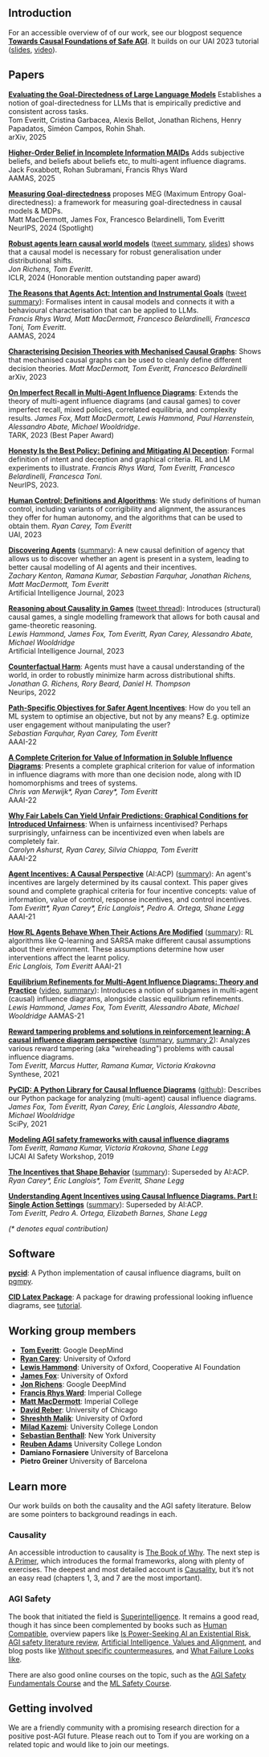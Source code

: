 ## Introduction

For an accessible overview of of our work, see our blogpost sequence **[Towards Causal Foundations of Safe AGI](https://www.alignmentforum.org/s/pcdHisDEGLbxrbSHD)**. It builds on our UAI 2023 tutorial ([slides](pdfs/uai-2023-tutorial.pdf), [video](https://www.youtube.com/watch?v=SvK-bV5NWhg)).

## Papers

**[Evaluating the Goal-Directedness of Large Language Models](https://arxiv.org/abs/2504.11844)** Establishes a notion of goal-directedness for LLMs that is empirically predictive and consistent across tasks.  
Tom Everitt, Cristina Garbacea, Alexis Bellot, Jonathan Richens, Henry Papadatos, Siméon Campos, Rohin Shah.  
arXiv, 2025

**[Higher-Order Belief in Incomplete Information MAIDs](https://arxiv.org/abs/2503.06323)** Adds subjective beliefs, and beliefs about beliefs etc, to multi-agent influence diagrams.  
Jack Foxabbott, Rohan Subramani, Francis Rhys Ward  
AAMAS, 2025

**[Measuring Goal-directedness](https://arxiv.org/abs/2412.04758)** proposes MEG (Maximum Entropy Goal-directedness): a framework for measuring goal-directedness in causal models & MDPs.  
Matt MacDermott, James Fox, Francesco Belardinelli, Tom Everitt  
NeurIPS, 2024 (Spotlight)

**[Robust agents learn causal world models](https://arxiv.org/abs/2402.10877)** ([tweet summary](https://twitter.com/jonathanrichens/status/1759607662528942090), [slides](pdfs/iclr-2024-robust.pdf)) shows that a causal model is necessary for robust generalisation under distributional shifts.  
*Jon Richens, Tom Everitt*.  
ICLR, 2024 (Honorable mention outstanding paper award)

**[The Reasons that Agents Act: Intention and Instrumental Goals](https://arxiv.org/abs/2402.07221)** ([tweet summary](https://twitter.com/F_Rhys_Ward/status/1760360115251601796)):
Formalises intent in causal models and connects it with a behavioural characterisation that can be applied to LLMs.  
*Francis Rhys Ward, Matt MacDermott, Francesco Belardinelli, Francesca Toni, Tom Everitt*.  
AAMAS, 2024

**[Characterising Decision Theories with Mechanised Causal Graphs](https://arxiv.org/abs/2307.10987)**:
Shows that mechanised causal graphs can be used to cleanly define different decision theories. 
*Matt MacDermott, Tom Everitt, Francesco Belardinelli*  
arXiv, 2023

**[On Imperfect Recall in Multi-Agent Influence Diagrams](https://cgi.cse.unsw.edu.au/~eptcs/paper.cgi?TARK2023.17.pdf)**:
Extends the theory of multi-agent influence diagrams (and causal games) to cover imperfect recall, mixed policies, correlated equilibria, and complexity results.
*James Fox, Matt MacDermott, Lewis Hammond, Paul Harrenstein, Alessandro Abate, Michael Wooldridge*.  
TARK, 2023 (Best Paper Award)

**[Honesty Is the Best Policy: Defining and Mitigating AI Deception](https://arxiv.org/abs/2312.01350)**:
Formal definition of intent and deception and graphical criteria. RL and LM experiments to illustrate.
*Francis Rhys Ward, Tom Everitt, Francesco Belardinelli, Francesca Toni*.  
NeurIPS, 2023.

**[Human Control: Definitions and Algorithms](https://arxiv.org/abs/2305.19861)**:
We study definitions of human control, including variants of corrigibility and alignment, the assurances they offer for human autonomy, and the algorithms that can be used to obtain them.
*Ryan Carey, Tom Everitt*  
UAI, 2023

**[Discovering Agents](https://arxiv.org/abs/2208.08345)** ([summary](https://www.alignmentforum.org/posts/XxX2CAoFskuQNkBDy/discovering-agents)):
A new causal definition of agency that allows us to discover whether an agent is present in a system, leading to better causal modelling of AI agents and their incentives.  
*Zachary Kenton, Ramana Kumar, Sebastian Farquhar, Jonathan Richens, Matt MacDermott, Tom Everitt*  
Artificial Intelligence Journal, 2023

**[Reasoning about Causality in Games](https://arxiv.org/abs/2301.02324)** ([tweet thread](https://twitter.com/tom4everitt/status/1648344677702066177)):
Introduces (structural) causal games, a single modelling framework that allows for both causal and game-theoretic reasoning.  
*Lewis Hammond, James Fox, Tom Everitt, Ryan Carey, Alessandro Abate, Michael Wooldridge*  
Artificial Intelligence Journal, 2023

**[Counterfactual Harm](https://arxiv.org/abs/2204.12993)**:
Agents must have a causal understanding of the world, in order to robustly minimize harm across distributional shifts.  
*Jonathan G. Richens, Rory Beard, Daniel H. Thompson*  
Neurips, 2022

**[Path-Specific Objectives for Safer Agent Incentives](https://arxiv.org/abs/2204.10018)**:
How do you tell an ML system to optimise an objective, but not by any means? E.g. optimize user engagement without manipulating the user?  
*Sebastian Farquhar, Ryan Carey, Tom Everitt*  
AAAI-22

**[A Complete Criterion for Value of Information in Soluble Influence Diagrams](https://arxiv.org/abs/2202.11629)**:
Presents a complete graphical criterion for value of information in influence diagrams with more than one decision node, along with ID homomorphisms and trees of systems.  
*Chris van Merwijk\*, Ryan Carey\*, Tom Everitt*  
AAAI-22

**[Why Fair Labels Can Yield Unfair Predictions: Graphical Conditions for Introduced Unfairness](https://arxiv.org/abs/2202.10816)**:
When is unfairness incentivised? Perhaps surprisingly, unfairness can be incentivized even when labels are completely fair.  
*Carolyn Ashurst, Ryan Carey, Silvia Chiappa, Tom Everitt*  
AAAI-22

**[Agent Incentives: A Causal Perspective](https://arxiv.org/abs/2102.01685)** (AI:ACP) ([summary](https://deepmindsafetyresearch.medium.com/progress-on-causal-influence-diagrams-a7a32180b0d1#b09d)): An agent's incentives are largely determined by its causal context. This paper gives sound and complete graphical criteria for four incentive concepts: value of information, value of control, response incentives, and control incentives.  
*Tom Everitt\*, Ryan Carey\*, Eric Langlois\*, Pedro A. Ortega, Shane Legg*
AAAI-21

**[How RL Agents Behave When Their Actions Are Modified](https://arxiv.org/abs/2102.07716)** ([summary](https://deepmindsafetyresearch.medium.com/progress-on-causal-influence-diagrams-a7a32180b0d1#3a5e)): RL algorithms like Q-learning and SARSA make different causal assumptions about their environment. These assumptions determine how user interventions affect the learnt policy.  
*Eric Langlois, Tom Everitt*
AAAI-21  

**[Equilibrium Refinements for Multi-Agent Influence Diagrams: Theory and Practice](https://arxiv.org/abs/2102.05008)** ([video](https://slideslive.com/38954945/equilibrium-refinements-for-multiagent-influence-diagrams-theory-and-practice), [summary](https://deepmindsafetyresearch.medium.com/progress-on-causal-influence-diagrams-a7a32180b0d1#0e30)): Introduces a notion of subgames in multi-agent (causal) influence diagrams, alongside classic equilibrium refinements.  
*Lewis Hammond, James Fox, Tom Everitt, Alessandro Abate, Michael Wooldridge*
AAMAS-21  

**[Reward tampering problems and solutions in reinforcement learning: A causal influence diagram perspective](https://arxiv.org/abs/1908.04734)** ([summary](https://medium.com/@deepmindsafetyresearch/designing-agent-incentives-to-avoid-reward-tampering-4380c1bb6cd), [summary 2](https://deepmindsafetyresearch.medium.com/progress-on-causal-influence-diagrams-a7a32180b0d1#4e50)): Analyzes various reward tampering (aka "wireheading") problems with causal influence diagrams.  
*Tom Everitt, Marcus Hutter, Ramana Kumar, Victoria Krakovna*  
Synthese, 2021

**[PyCID: A Python Library for Causal Influence Diagrams](http://conference.scipy.org/proceedings/scipy2021/pdfs/james_fox.pdf)** ([github](https://github.com/causalincentives/pycid)): Describes our Python package for analyzing (multi-agent) causal influence diagrams.  
*James Fox, Tom Everitt, Ryan Carey, Eric Langlois, Alessandro Abate, Michael Wooldridge*  
SciPy, 2021

**[Modeling AGI safety frameworks with causal influence diagrams](https://arxiv.org/abs/1906.08663)**  
*Tom Everitt, Ramana Kumar, Victoria Krakovna, Shane Legg*  
IJCAI AI Safety Workshop, 2019

**[The Incentives that Shape Behavior](https://arxiv.org/abs/2001.07118)** ([summary](https://towardsdatascience.com/new-paper-the-incentives-that-shape-behaviour-d6d8bb77d2e4)): Superseded by AI:ACP.  
*Ryan Carey\*, Eric Langlois\*, Tom Everitt, Shane Legg*

**[Understanding Agent Incentives using Causal Influence Diagrams. Part I: Single Action Settings](https://arxiv.org/abs/1902.09980)** ([summary](https://medium.com/@deepmindsafetyresearch/understanding-agent-incentives-with-causal-influence-diagrams-7262c2512486)): Superseded by AI:ACP.  
*Tom Everitt, Pedro A. Ortega, Elizabeth Barnes, Shane Legg*

*(\* denotes equal contribution)*


## Software

**[pycid](https://github.com/causalincentives/pycid)**: A Python implementation of causal influence diagrams, built on [pgmpy](https://pgmpy.org/).

**[CID Latex Package](https://github.com/causalincentives/cid-latex)**: A package for drawing professional looking influence diagrams, see [tutorial](https://causalincentives.github.io/cid-latex/CausalInfluenceDiagramLatexTutorial.html).



## Working group members

* **[Tom Everitt](https://www.tomeveritt.se/)**: Google DeepMind
* **[Ryan Carey](https://www.fhi.ox.ac.uk/team/ryan-carey/)**: University of Oxford
* **[Lewis Hammond](http://www.cs.ox.ac.uk/people/lewis.hammond/)**: University of Oxford, Cooperative AI Foundation
* **[James Fox](http://www.cs.ox.ac.uk/people/james.fox/)**: University of Oxford
* **[Jon Richens](https://scholar.google.com/citations?user=VtfYF3EAAAAJ&hl=en)**: Google DeepMind
* **[Francis Rhys Ward](https://safeandtrustedai.org/person/francis-rhys-ward/)**: Imperial College
* **[Matt MacDermott](https://safeandtrustedai.org/person/matt-macdermott/)**: Imperial College
* **[David Reber](https://www.davidpreber.com/publications/11411)**: University of Chicago
* **[Shreshth Malik](https://www.cs.ox.ac.uk/people/shreshth.malik/)**: University of Oxford
* **[Milad Kazemi](https://scholar.google.com/citations?user=vNOC5lAAAAAJ&hl=en)**: University College London
* **[Sebastian Benthall](https://sbenthall.net/)**: New York University
* **[Reuben Adams](https://reubenadams.github.io/)** University College London
* **Damiano Fornasiere** University of Barcelona
* **Pietro Greiner** University of Barcelona


## Learn more

Our work builds on both the causality and the AGI safety literature. Below are some pointers to background readings in each.

### Causality

An accessible introduction to causality is [The Book of Why](https://www.penguin.co.uk/books/289825/the-book-of-why-by-judea-pearl-and-dana-mackenzie/9780141982410). The next step is [A Primer](http://bayes.cs.ucla.edu/PRIMER/), which introduces the formal frameworks, along with plenty of exercises. The deepest and most detailed account is [Causality](http://bayes.cs.ucla.edu/BOOK-2K/), but it’s not an easy read (chapters 1, 3, and 7 are the most important).

### AGI Safety

The book that initiated the field is [Superintelligence](https://global.oup.com/academic/product/superintelligence-9780199678112?cc%3Dus%26lang%3Den%26). It remains a good read, though it has since been complemented by books such as [Human Compatible](https://people.eecs.berkeley.edu/~russell/hc.html), overview papers like [Is Power-Seeking AI an Existential Risk](https://arxiv.org/abs/2206.13353), [AGI safety literature review](https://arxiv.org/abs/1805.01109), [Artificial Intelligence, Values and Alignment](https://arxiv.org/abs/2001.09768), and blog posts like [Without specific countermeasures](https://www.alignmentforum.org/posts/pRkFkzwKZ2zfa3R6H/without-specific-countermeasures-the-easiest-path-to), and [What Failure Looks like](https://www.alignmentforum.org/posts/HBxe6wdjxK239zajf/what-failure-looks-like).

There are also good online courses on the topic, such as the [AGI Safety Fundamentals Course](https://aisafetyfundamentals.com/) and the [ML Safety Course](https://course.mlsafety.org/).


## Getting involved

We are a friendly community with a promising research direction for a positive post-AGI future. Please reach out to Tom if you are working on a related topic and would like to join our meetings.

